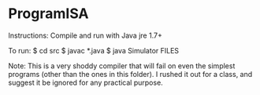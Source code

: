 # ProgramISA

Instructions: 
Compile and run with Java jre 1.7+

To run:
$ cd src
$ javac *.java
$ java Simulator FILES

Note: This is a very shoddy compiler that will fail on even the simplest programs (other than the ones in this folder). I rushed it out for a class, and suggest it be ignored for any practical purpose.

